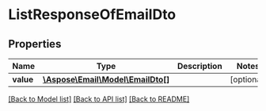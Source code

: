 # ListResponseOfEmailDto

## Properties
Name | Type | Description | Notes
------------ | ------------- | ------------- | -------------
**value** | [**\Aspose\Email\Model\EmailDto[]**](EmailDto.md) |  | [optional] 



[[Back to Model list]](README.md#documentation-for-models) [[Back to API list]](README.md#documentation-for-api-endpoints) [[Back to README]](README.md)


